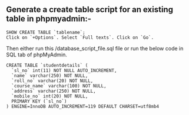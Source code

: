 ## Generate a create table script for an existing table in phpmyadmin:-

```
SHOW CREATE TABLE `tablename`;
Click on `+Options`. Select `Full texts`. Click on `Go`.
```

Then either run this /database_script_file.sql file or run the below code in SQL tab of phpMyAdmin.

```
CREATE TABLE `studentdetails` (
  `sl_no` int(11) NOT NULL AUTO_INCREMENT,
  `name` varchar(250) NOT NULL,
  `roll_no` varchar(20) NOT NULL,
  `course_name` varchar(100) NOT NULL,
  `address` varchar(250) NOT NULL,
  `mobile_no` int(20) NOT NULL,
  PRIMARY KEY (`sl_no`)
) ENGINE=InnoDB AUTO_INCREMENT=119 DEFAULT CHARSET=utf8mb4
```
